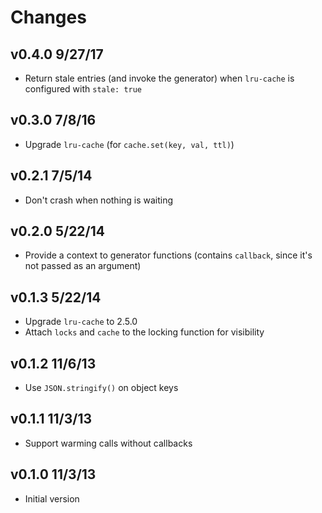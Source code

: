 # Changes

## v0.4.0 9/27/17

* Return stale entries (and invoke the generator) when `lru-cache` is configured
  with `stale: true`

## v0.3.0 7/8/16

* Upgrade `lru-cache` (for `cache.set(key, val, ttl)`)

## v0.2.1 7/5/14

* Don't crash when nothing is waiting

## v0.2.0 5/22/14

* Provide a context to generator functions (contains `callback`, since it's not
  passed as an argument)

## v0.1.3 5/22/14

* Upgrade `lru-cache` to 2.5.0
* Attach `locks` and `cache` to the locking function for visibility

## v0.1.2 11/6/13

* Use `JSON.stringify()` on object keys

## v0.1.1 11/3/13

* Support warming calls without callbacks

## v0.1.0 11/3/13

* Initial version
